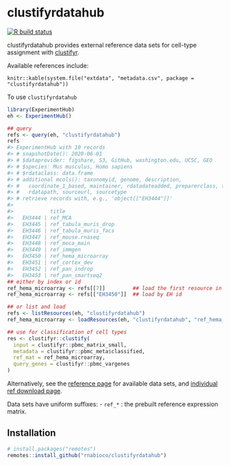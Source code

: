 
<!-- README.md is generated from README.Rmd. Please edit that file -->

# clustifyrdatahub

<!-- badges: start -->

[![R build
status](https://github.com/rnabioco/clustifyrdata/workflows/R-CMD-check/badge.svg)](https://github.com/rnabioco/clustifyrdata/actions)
<!-- badges: end -->

clustifyrdatahub provides external reference data sets for cell-type
assignment with [clustifyr](https://rnabioco.github.io/clustifyr).

Available references include:

    knitr::kable(system.file("extdata", "metadata.csv", package = "clustifyrdatahub"))

To use `clustifyrdatahub`

``` r
library(ExperimentHub)
eh <- ExperimentHub()

## query
refs <- query(eh, "clustifyrdatahub")
refs
#> ExperimentHub with 10 records
#> # snapshotDate(): 2020-06-01
#> # $dataprovider: figshare, S3, GitHub, washington.edu, UCSC, GEO
#> # $species: Mus musculus, Homo sapiens
#> # $rdataclass: data.frame
#> # additional mcols(): taxonomyid, genome, description,
#> #   coordinate_1_based, maintainer, rdatadateadded, preparerclass, tags,
#> #   rdatapath, sourceurl, sourcetype 
#> # retrieve records with, e.g., 'object[["EH3444"]]' 
#> 
#>            title                
#>   EH3444 | ref_MCA              
#>   EH3445 | ref_tabula_muris_drop
#>   EH3446 | ref_tabula_muris_facs
#>   EH3447 | ref_mouse.rnaseq     
#>   EH3448 | ref_moca_main        
#>   EH3449 | ref_immgen           
#>   EH3450 | ref_hema_microarray  
#>   EH3451 | ref_cortex_dev       
#>   EH3452 | ref_pan_indrop       
#>   EH3453 | ref_pan_smartseq2
## either by index or id
ref_hema_microarray <- refs[[7]]         ## load the first resource in the list
ref_hema_microarray <- refs[["EH3450"]]  ## load by EH id

## or list and load
refs <- listResources(eh, "clustifyrdatahub")
ref_hema_microarray <- loadResources(eh, "clustifyrdatahub", "ref_hema_microarray")[[1]]

## use for classification of cell types
res <- clustifyr::clustify(
  input = clustifyr::pbmc_matrix_small,
  metadata = clustifyr::pbmc_meta$classified,
  ref_mat = ref_hema_microarray,
  query_genes = clustifyr::pbmc_vargenes
)
```

Alternatively, see the [reference
page](https://rnabioco.github.io/clustifyrdata/reference) for available
data sets, and [individual ref download
page](https://rnabioco.github.io/clustifyrdata/articles/download_refs.html).

Data sets have uniform suffixes: - `ref_*` : the prebuilt reference
expression matrix.

## Installation

``` r
# install.packages("remotes")
remotes::install_github("rnabioco/clustifyrdatahub")
```
